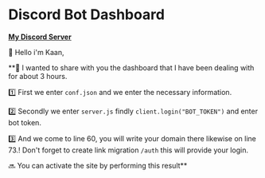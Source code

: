 # Discord Bot Dashboard
[**My Discord Server**](https://discord.gg/ZEeZ7pZCvJ)

👋 Hello i'm Kaan,

**🌹 I wanted to share with you the dashboard that I have been dealing with for about 3 hours.

1️⃣ First we enter `conf.json` and we enter the necessary information.

2️⃣ Secondly we enter `server.js` findly `client.login("BOT_TOKEN")` and enter bot token.

3️⃣ And we come to line 60, you will write your domain there likewise on line 73.! Don't forget to create link migration `/auth` this will provide your login.

🔜 You can activate the site by performing this result**

